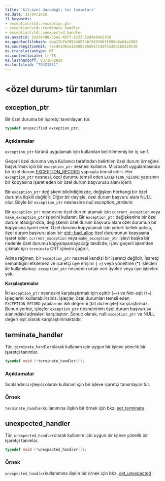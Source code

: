 ```yaml
---
title: '&lt;özel durum&gt; tür tanımları'
ms.date: 11/04/2016
f1_keywords:
- exception/std::exception_ptr
- exception/std::terminate_handler
- exception/std::unexpected_handler
ms.assetid: 2a338480-35e2-46f7-b223-52d4e84a5768
ms.openlocfilehash: aba17b7bf052b6974bf849f60ff895b8e84a1092
ms.sourcegitcommit: 7ecd91d8ce18088a956917cdaf3a3565bd128510
ms.translationtype: MT
ms.contentlocale: tr-TR
ms.lasthandoff: 03/16/2020
ms.locfileid: "79421851"
---
```

# <a name="ltexceptiongt-typedefs"></a>&lt;özel durum&gt; tür tanımları

## <a name="exception_ptr"></a>exception_ptr

Bir özel duruma bir işaretçi tanımlayan tür.

```cpp
typedef unspecified exception_ptr;
```

### <a name="remarks"></a>Açıklamalar

`exception_ptr` türünü uygulamak için kullanılan belirtilmemiş bir iç sınıf.

Geçerli özel duruma veya Kullanıcı tarafından belirtilen özel durum örneğine başvurmak için bir `exception_ptr` nesnesi kullanın. Microsoft uygulamasında bir özel durum [EXCEPTION_RECORD](/windows/win32/api/winnt/ns-winnt-exception_record) yapısıyla temsil edilir. Her `exception_ptr` nesnesi, özel durumu temsil eden `EXCEPTION_RECORD` yapısının bir kopyasına işaret eden bir özel durum başvurusu alanı içerir.

Bir `exception_ptr` değişkeni bildirdiğinizde, değişken herhangi bir özel durumla ilişkili değildir. Diğer bir deyişle, özel durum başvuru alanı NULL olur. Böyle bir `exception_ptr` nesnesine *null exception_ptr*denir.

Bir `exception_ptr` nesnesine özel durum atamak için `current_exception` veya `make_exception_ptr` işlevini kullanın. Bir `exception_ptr` değişkenine bir özel durum atadığınızda, değişkenin özel durum başvuru alanı özel durumun bir kopyasına işaret eder. Özel durumu kopyalamak için yeterli bellek yoksa, özel durum başvuru alanı bir [std:: bad_alloc](../standard-library/bad-alloc-class.md) özel durumunun kopyasına işaret eder. `current_exception` veya `make_exception_ptr` işlevi başka bir nedenle özel durumu kopyalayamayacağı takdirde, işlev geçerli işlemden çıkmak için `terminate` CRT işlevini çağırır.

Adına rağmen, bir `exception_ptr` nesnesi kendisi bir işaretçi değildir. İşaretçi semantiğini etkilemez ve işaretçi üye erişimi (`->`) veya yöneltme (*) işleçleri ile kullanılamaz. `exception_ptr` nesnenin ortak veri üyeleri veya üye işlevleri yok.

**Karşılaştırmalar**

İki `exception_ptr` nesnesini karşılaştırmak için eşittir (`==`) ve Not-eşit (`!=`) işleçlerini kullanabilirsiniz. İşleçler, özel durumları temsil eden `EXCEPTION_RECORD` yapılarının ikili değerini (bit düzeniyle) karşılaştırmaz. Bunun yerine, işleçler `exception_ptr` nesnelerinin özel durum başvurusu alanındaki adresleri karşılaştırır. Sonuç olarak, null `exception_ptr` ve NULL değeri eşit olarak karşılaştırılmaktadır.

## <a name="terminate_handler"></a>terminate_handler

Tür, `terminate_handler`olarak kullanım için uygun bir işleve yönelik bir işaretçi tanımlar.

```cpp
typedef void (*terminate_handler)();
```

### <a name="remarks"></a>Açıklamalar

Sonlandırıcı işleyici olarak kullanım için bir işleve işaretçi tanımlayan tür.

### <a name="example"></a>Örnek

`terminate_handler`kullanımına ilişkin bir örnek için bkz. [set_terminate](../standard-library/exception-functions.md#set_terminate) .

## <a name="unexpected_handler"></a>unexpected_handler

Tür, `unexpected_handler`olarak kullanım için uygun bir işleve yönelik bir işaretçi tanımlar.

```cpp
typedef void (*unexpected_handler)();
```

### <a name="example"></a>Örnek

`unexpected_handler`kullanımına ilişkin bir örnek için bkz. [set_unexpected](../standard-library/exception-functions.md#set_unexpected) .
